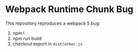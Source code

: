 # Webpack Runtime Chunk Bug
This repository reproduces a webpack 5 bug:

1. npm i
2. npm run build
3. checkout export in `dist/other.js`
